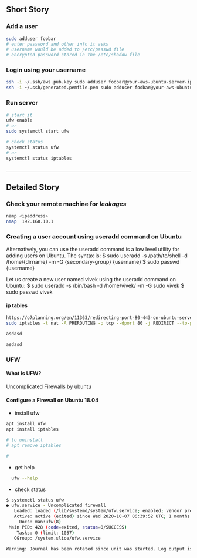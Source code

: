 ## Short Story

### Add a user

```bash
sudo adduser foobar
# enter password and other info it asks
# username would be added to /etc/passwd file
# encrypted password stored in the /etc/shadow file
```

### Login using your username

```bash
ssh -i ~/.ssh/aws.pub.key sudo adduser foobar@your-aws-ubuntu-server-ip
ssh -i ~/.ssh/generated.pemfile.pem sudo adduser foobar@your-aws-ubuntu-server-ip
```

### Run server

```bash
# start it
ufw enable
# or
sudo systemctl start ufw

# check status
systemctl status ufw
# or
systemctl status iptables



```

---

## Detailed Story

### Check your remote machine for _leakages_

```bash
namp <ipaddress>
nmap  192.168.10.1
```

### Creating a user account using useradd command on Ubuntu

Alternatively, you can use the useradd command is a low level utility for adding users on Ubuntu. The syntax is:
$ sudo useradd -s /path/to/shell -d /home/{dirname} -m -G {secondary-group} {username}
$ sudo passwd {username}

Let us create a new user named vivek using the useradd command on Ubuntu:
$ sudo useradd -s /bin/bash -d /home/vivek/ -m -G sudo vivek
$ sudo passwd vivek

#### ip tables

```bash
https://o7planning.org/en/11363/redirecting-port-80-443-on-ubuntu-server-using-iptables
sudo iptables -t nat -A PREROUTING -p tcp --dport 80 -j REDIRECT --to-port 8080
```

```bash
asdasd
```

```bash
asdasd
```

### UFW

#### What is UFW?

Uncomplicated Firewalls by ubuntu

#### Configure a Firewall on Ubuntu 18.04

- install ufw

```bash
apt install ufw
apt install iptables

# to uninstall
# apt remove iptables

#
```

- get help

```bash
  ufw --help
```

- check status

```bash
$ systemctl status ufw
● ufw.service - Uncomplicated firewall
   Loaded: loaded (/lib/systemd/system/ufw.service; enabled; vendor preset: enabled)
   Active: active (exited) since Wed 2020-10-07 06:39:52 UTC; 1 months 2 days ago
     Docs: man:ufw(8)
 Main PID: 428 (code=exited, status=0/SUCCESS)
    Tasks: 0 (limit: 1057)
   CGroup: /system.slice/ufw.service

Warning: Journal has been rotated since unit was started. Log output is incomplete or unavailable.
```
